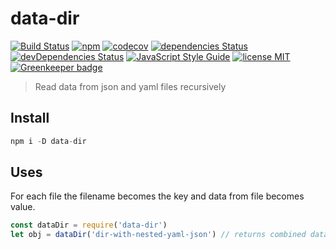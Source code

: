 # data-dir

[![Build Status](https://travis-ci.org/mohitsinghs/data-dir.svg)](https://travis-ci.org/mohitsinghs/data-dir)
[![npm](https://badge.fury.io/js/data-dir.svg)](http://badge.fury.io/js/data-dir)
[![codecov](https://codecov.io/gh/mohitsinghs/data-dir/branch/master/graph/badge.svg)](https://codecov.io/gh/mohitsinghs/data-dir)
[![dependencies Status](https://david-dm.org/mohitsinghs/data-dir/status.svg)](https://david-dm.org/mohitsinghs/data-dir)
[![devDependencies Status](https://david-dm.org/mohitsinghs/data-dir/dev-status.svg)](https://david-dm.org/mohitsinghs/data-dir?type=dev)
[![JavaScript Style Guide](https://img.shields.io/badge/code_style-standard-brightgreen.svg)](https://standardjs.com)
[![license MIT](https://img.shields.io/badge/license-MIT-brightgreen.svg)](https://github.com/mohitsinghs/mohitsinghs.github.io/blob/source/LICENSE) [![Greenkeeper badge](https://badges.greenkeeper.io/mohitsinghs/data-dir.svg)](https://greenkeeper.io/)
> Read data from json and yaml files recursively

## Install

```s
npm i -D data-dir
```

## Uses
For each file the filename becomes the key and data from file becomes value.

```js
const dataDir = require('data-dir')
let obj = dataDir('dir-with-nested-yaml-json') // returns combined data
```
